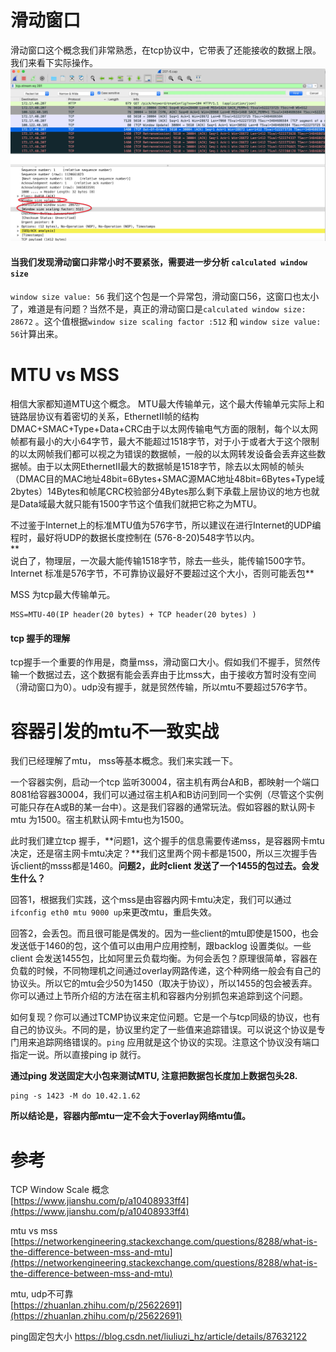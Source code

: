 # 滑动窗口

滑动窗口这个概念我们非常熟悉，在tcp协议中，它带表了还能接收的数据上限。我们来看下实际操作。  
![](/assets/tcp-window-1.jpg)

#### 当我们发现滑动窗口非常小时不要紧张，需要进一步分析 `calculated window size`

`window size value: 56` 我们这个包是一个异常包，滑动窗口56，这窗口也太小了，难道是有问题？当然不是，真正的滑动窗口是`calculated window size: 28672` 。这个值根据`window size scaling factor :512`  和 `window size value: 56`计算出来。

# MTU vs MSS

相信大家都知道MTU这个概念。 MTU最大传输单元，这个最大传输单元实际上和链路层协议有着密切的关系，EthernetII帧的结构DMAC+SMAC+Type+Data+CRC由于以太网传输电气方面的限制，每个以太网帧都有最小的大小64字节，最大不能超过1518字节，对于小于或者大于这个限制的以太网帧我们都可以视之为错误的数据帧，一般的以太网转发设备会丢弃这些数据帧。由于以太网EthernetII最大的数据帧是1518字节，除去以太网帧的帧头（DMAC目的MAC地址48bit=6Bytes+SMAC源MAC地址48bit=6Bytes+Type域2bytes）14Bytes和帧尾CRC校验部分4Bytes那么剩下承载上层协议的地方也就是Data域最大就只能有1500字节这个值我们就把它称之为MTU。

不过鉴于Internet上的标准MTU值为576字节，所以建议在进行Internet的UDP编程时，最好将UDP的数据长度控制在 \(576-8-20\)548字节以内。  
**  
说白了，物理层，一次最大能传输1518字节，除去一些头，能传输1500字节。Internet 标准是576字节，不可靠协议最好不要超过这个大小，否则可能丢包**

MSS 为tcp最大传输单元。

```
MSS=MTU-40(IP header(20 bytes) + TCP header(20 bytes) )
```

#### tcp 握手的理解

tcp握手一个重要的作用是，商量mss，滑动窗口大小。假如我们不握手，贸然传输一个数据过去，这个数据有能会丢弃由于比mss大，由于接收方暂时没有空间（滑动窗口为0）。udp没有握手，就是贸然传输，所以mtu不要超过576字节。

# 容器引发的mtu不一致实战

我们已经理解了mtu， mss等基本概念。我们来实践一下。

一个容器实例，启动一个tcp 监听30004，宿主机有两台A和B，都映射一个端口8081给容器30004，我们可以通过宿主机A和B访问到同一个实例（尽管这个实例可能只存在A或B的某一台中）。这是我们容器的通常玩法。假如容器的默认网卡mtu 为1500。宿主机默认网卡mtu也为1500。

此时我们建立tcp 握手，**问题1，这个握手的信息需要传递mss，是容器网卡mtu决定，还是宿主网卡mtu决定？**我们这里两个网卡都是1500，所以三次握手告诉client的msss都是1460。**问题2，此时client 发送了一个1455的包过去。会发生什么？**

回答1，根据我们实践，这个mss是由容器内网卡mtu决定，我们可以通过`ifconfig eth0 mtu 9000 up`来更改mtu，重启失效。

回答2，会丢包。而且很可能是偶发的。因为一些client的mtu即使是1500，也会发送低于1460的包，这个值可以由用户应用控制，跟backlog 设置类似。一些client 会发送1455包，比如阿里云负载均衡。为何会丢包？原理很简单，容器在负载的时候，不同物理机之间通过overlay网路传递，这个种网络一般会有自己的协议头。所以它的mtu会少50为1450（取决于协议），所以1455的包会被丢弃。你可以通过上节所介绍的方法在宿主机和容器内分别抓包来追踪到这个问题。

如何复现？你可以通过TCMP协议来定位问题。它是一个与tcp同级的协议，也有自己的协议头。不同的是，协议里约定了一些值来追踪错误。可以说这个协议是专门用来追踪网络错误的。`ping` 应用就是这个协议的实现。注意这个协议没有端口指定一说。所以直接ping ip 就行。

**通过ping 发送固定大小包来测试MTU, 注意把数据包长度加上数据包头28.**

```
ping -s 1423 -M do 10.42.1.62
```

**所以结论是，容器内部mtu一定不会大于overlay网络mtu值。**

# 参考

TCP Window Scale 概念  
[https://www.jianshu.com/p/a10408933ff4](https://www.jianshu.com/p/a10408933ff4)

mtu vs mss  
[https://networkengineering.stackexchange.com/questions/8288/what-is-the-difference-between-mss-and-mtu](https://networkengineering.stackexchange.com/questions/8288/what-is-the-difference-between-mss-and-mtu)

mtu, udp不可靠  
[https://zhuanlan.zhihu.com/p/25622691](https://zhuanlan.zhihu.com/p/25622691)

ping固定包大小
https://blog.csdn.net/liuliuzi_hz/article/details/87632122

